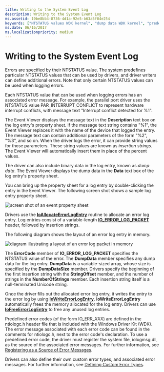 ```yaml
---
title: Writing to the System Event Log
description: Writing to the System Event Log
ms.assetid: 19be8bb4-8736-4d1a-92e5-b63a5f04e254
keywords: ["NTSTATUS values WDK kernel", "dump data WDK kernel", "predefined error codes WDK kernel", "system event logs WDK kernel", "property sheets WDK errors", "Event Viewer WDK kernel", "sample log entry property sheets WDK kernel", "log entries WDK kernel", "entries WDK error logs"]
ms.date: 06/16/2017
ms.localizationpriority: medium
---
```


# Writing to the System Event Log





Errors are specified by their NTSTATUS value. The system predefines particular NTSTATUS values that can be used by drivers, and driver writers can define additional errors. Note that only certain NTSTATUS values can be used when logging errors.

Each NTSTATUS value that can be used when logging errors has an associated error message. For example, the parallel port driver uses the NTSTATUS value PAR\_INTERRUPT\_CONFLICT to represent hardware interrupt conflicts, with message text "Interrupt conflict detected for %1".

The Event Viewer displays the message text in the **Description** text box on the log entry's property sheet. If the message text string contains "%1", the Event Viewer replaces it with the name of the device that logged the entry. The message text can contain additional parameters of the form "%2", "%3", and so on. When the driver logs the error, it can provide string values for those parameters. These string values are known as *insertion strings*. The Event Viewer will automatically insert them in place of the percent values.

The driver can also include binary data in the log entry, known as *dump data*. The Event Viewer displays the dump data in the **Data** text box of the log entry's property sheet.

You can bring up the property sheet for a log entry by double-clicking the entry in the Event Viewer. The following screen shot shows a sample log entry property sheet.

![screen shot of an event property sheet](images/event-properties.png)

Drivers use the [**IoAllocateErrorLogEntry**](https://docs.microsoft.com/windows-hardware/drivers/ddi/content/wdm/nf-wdm-ioallocateerrorlogentry) routine to allocate an error log entry. Log entries consist of a variable-length [**IO\_ERROR\_LOG\_PACKET**](https://docs.microsoft.com/windows-hardware/drivers/ddi/content/wdm/ns-wdm-_io_error_log_packet) header, followed by insertion strings.

The following diagram shows the layout of an error log entry in memory.

![diagram illustrating a layout of an error log packet in memory ](images/errorlogentry.png)

The **ErrorCode** member of **IO\_ERROR\_LOG\_PACKET** specifies the NTSTATUS value of the error. The **DumpData** member specifies any dump data for the log entry. **DumpData** is a variable-sized array, whose size is specified by the **DumpDataSize** member. Drivers specify the beginning of the first insertion string with the **StringOffset** member, and the number of strings in the **NumberOfStrings** member. Each insertion string itself is a null-terminated Unicode string.

Once the driver fills out the allocated error log entry, it writes the entry to the error log by using [**IoWriteErrorLogEntry**](https://docs.microsoft.com/windows-hardware/drivers/ddi/content/ntifs/nf-ntifs-iowriteerrorlogentry). **IoWriteErrorLogEntry** automatically frees the memory allocated for the log entry. Drivers can use [**IoFreeErrorLogEntry**](https://docs.microsoft.com/windows-hardware/drivers/ddi/content/wdm/nf-wdm-iofreeerrorlogentry) to free any unused log entries.

Predefined error codes (of the form IO\_ERR\_*XXX*) are defined in the ntiologc.h header file that is included with the Windows Driver Kit (WDK). The error message associated with each error code can be found in the comments for ntiologc.h, next to the error code's declaration. To use a predefined error code, the driver must register the system file, iologmsg.dll, as the source of the associated error messages. For further information, see [Registering as a Source of Error Messages](registering-as-a-source-of-error-messages.md).

Drivers can also define their own custom error types, and associated error messages. For further information, see [Defining Custom Error Types](defining-custom-error-types.md).

 

 




